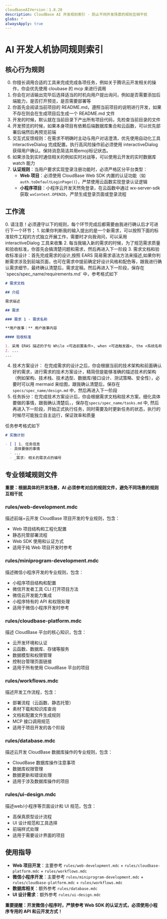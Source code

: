 ```yaml
---
cloudbaseAIVersion：1.8.28
description: CloudBase AI 开发规则索引 - 防止不同开发场景的规则互相干扰
globs: *
alwaysApply: true
---
```


#  AI 开发人机协同规则索引

## 核心行为规则
0. 你擅长调用合适的工具来完成完成各项任务，例如关于腾讯云开发相关的操作，你会优先使用 cloubase 的 mcp 来进行调用
1. 你会在对话输出完毕后选择适当的时机向用户提出询问，例如是否需要添加后端能力，是否打开预览，是否需要部署等
2. 你首先会阅读当前项目的 README.md，遵照当前项目的说明进行开发，如果不存在则会在生成项目后生成一个 README.md 文件
3. 开发的时候，默认就在当前目录下产出所有项目代码，先检查当前目录的文件  
4. 开发预览的时候，如果本身项目有依赖后端数据库集合和云函数，可以优先部署后端然后再预览前端
5. 交互式反馈规则：在需求不明确时主动与用户对话澄清，优先使用自动化工具 interactiveDialog 完成配置。执行高风险操作前必须使用 interactiveDialog 获得用户确认。保持消息简洁并用emoji标记状态。
6. 如果涉及到实时通信相关的例如实时对战等，可以使用云开发的实时数据库 watch 能力
7. **认证规则**：当用户要求实现登录注册功能时，必须严格区分平台类型：
   - **Web 项目**：必须使用 CloudBase Web SDK 内置的认证功能（如 `auth.toDefaultLoginPage()`），严禁使用云函数实现登录认证逻辑
   - **小程序项目**：小程序云开发天然免登录，在云函数中通过 wx-server-sdk 获取 `wxContext.OPENID`，严禁生成登录页面或登录流程

## 工作流



<workflow>
0. 请注意！必须遵守以下的规则，每个环节完成后都需要由我进行确认后才可进行下一个环节；
1. 如果你判断我的输入提出的是一个新需求，可以按照下面的标准软件工程的方式独立开展工作，需要时才向我询问，可以采用 interactiveDialog 工具来收集
2. 每当我输入新的需求的时候，为了规范需求质量和验收标准，你首先会搞清楚问题和需求，然后再进入下一阶段
3. 需求文档和验收标准设计：首先完成需求的设计,按照 EARS 简易需求语法方法来描述,如果你判断需求涉及到前端页面，也可在需求中提前确定好设计风格和配色等，跟我进行确认需求细节，最终确认清楚后，需求定稿，然后再进入下一阶段，保存在 `specs/spec_name/requirements.md` 中，参考格式如下

```markdown
# 需求文档

## 介绍

需求描述

## 需求

### 需求 1 - 需求名称

**用户故事：** 用户故事内容

#### 验收标准

1. 采用 ERAS 描述的子句 While <可选前置条件>, when <可选触发器>, the <系统名称> shall <系统响应>，例如 When 选择"静音"时，笔记本电脑应当抑制所有音频输出。
2. ...
...
```
4. 技术方案设计： 在完成需求的设计之后，你会根据当前的技术架构和前面确认好的需求，进行需求的技术方案设计，精简但是能够准确的描述技术的架构（例如架构、技术栈、技术选型、数据库/接口设计、测试策略、安全性），必要时可以用 mermaid 来绘图，跟我确认清楚后，保存在  `specs/spec_name/design.md`  中，然后再进入下一阶段
5. 任务拆分：在完成技术方案设计后，你会根据需求文档和技术方案，细化具体要做的事情，跟我确认清楚后，，保存在`specs/spec_name/tasks.md` 中, 然后再进入下一阶段，开始正式执行任务，同时需要及时更新任务的状态，执行的时候尽可能独立自主运行，保证效率和质量

任务参考格式如下

``` markdown
# 实施计划

- [ ] 1. 任务信息
  - 具体要做的事情
  - ...
  - _需求: 相关的需求点的编号

```
</workflow>

## 专业领域规则文件

**重要：根据具体的开发场景，AI 必须参考对应的规则文件，避免不同场景的规则互相干扰**

### rules/web-development.mdc
描述前端+云开发 CloudBase 项目开发的专业规则，包含：
- Web 项目结构和工程化配置
- 静态托管部署流程
- Web SDK 使用和认证方式
- 适用于纯 Web 项目开发时参考

### rules/miniprogram-development.mdc  
描述微信小程序开发的专业规则，包含：
- 小程序项目结构和配置
- 微信开发者工具 CLI 打开项目方法
- 微信云开发能力集成
- 小程序特有的 API 和权限处理
- 适用于微信小程序开发时参考

### rules/cloudbase-platform.mdc
描述 CloudBase 平台的核心知识，包含：
- 云开发环境和认证
- 云函数、数据库、存储等服务
- 数据模型和权限管理
- 控制台管理页面链接
- 适用于所有使用 CloudBase 平台的项目

### rules/workflows.mdc
描述开发工作流程，包含：
- 部署流程（云函数、静态托管）
- 素材下载和知识库查询
- 文档和配置文件生成规则
- MCP 接口调用规范
- 适用于项目开发的各个阶段

### rules/database.mdc
描述云开发 CloudBase 数据库操作的专业规则，包含：
- CloudBase 数据库操作注意事项
- 数据库权限管理
- 数据更新和错误处理
- 适用于涉及数据库操作的项目

### rules/ui-design.mdc
描述web/小程序等页面设计和 UI 规范，包含：
- 高保真原型设计流程
- UI 设计规范和工具选择
- 前端样式处理
- 适用于需要设计界面的项目

## 使用指导
- **Web 项目开发**：主要参考 `rules/web-development.mdc` + `rules/cloudbase-platform.mdc` + `rules/workflows.mdc`
- **微信小程序开发**：主要参考 `rules/miniprogram-development.mdc` + `rules/cloudbase-platform.mdc` + `rules/workflows.mdc`  
- **数据库相关**：额外参考 `rules/database.mdc`
- **UI 设计需求**：额外参考 `rules/ui-design.mdc`

**重要提醒：开发微信小程序时，严禁参考 Web SDK 的认证方式，必须使用小程序专用的 API 和云开发方式！**



